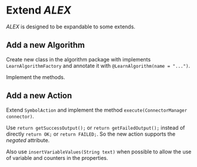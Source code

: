 Extend *ALEX*
=============
*ALEX* is designed to be expandable to some extends.

Add a new Algorithm
-------------------
Create new class in the algorithm package with implements `LearnAlgorithmFactory` and
annotate it with `@LearnAlgorithm(name = "...")`.

Implement the methods. 

Add a new Action
----------------
Extend `SymbolAction` and implement the method `execute(ConnectorManager connector)`.

Use `return getSuccessOutput();` or `return getFailedOutput();` instead of directly `return OK;` or `return FAILED;`.
So the new action supports the *negated* attribute.

Also use `insertVariableValues(String text)` when possible to allow the use of variable and counters in the properties.